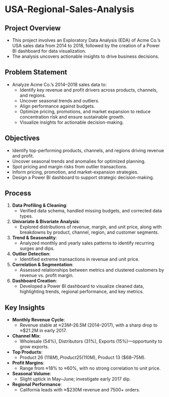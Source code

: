 # USA-Regional-Sales-Analysis

## Project Overview

- This project involves an Exploratory Data Analysis (EDA) of Acme Co.’s USA sales data from 2014 to 2018, followed by the creation of a Power BI dashboard for data visualization.
- The analysis uncovers actionable insights to drive business decisions.

## Problem Statement

- Analyze Acme Co.’s 2014–2018 sales data to:
  - Identify key revenue and profit drivers across products, channels, and regions.
  - Uncover seasonal trends and outliers.
  - Align performance against budgets.
  - Optimize pricing, promotions, and market expansion to reduce concentration risk and ensure sustainable growth.
  - Visualize insights for actionable decision-making.

## Objectives

- Identify top-performing products, channels, and regions driving revenue and profit.
- Uncover seasonal trends and anomalies for optimized planning.
- Spot pricing and margin risks from outlier transactions.
- Inform pricing, promotion, and market-expansion strategies.
- Design a Power BI dashboard to support strategic decision-making.

## Process

1. **Data Profiling & Cleaning**: 
   - Verified data schema, handled missing budgets, and corrected data types.
2. **Univariate & Bivariate Analysis**: 
   - Explored distributions of revenue, margin, and unit price, along with breakdowns by product, channel, region, and customer segments.
3. **Trend & Seasonality**: 
   - Analyzed monthly and yearly sales patterns to identify recurring surges and dips.
4. **Outlier Detection**: 
   - Identified extreme transactions in revenue and unit price.
5. **Correlation & Segmentation**: 
   - Assessed relationships between metrics and clustered customers by revenue vs. profit margin.
6. **Dashboard Creation**: 
   - Developed a Power BI dashboard to visualize cleaned data, highlighting trends, regional performance, and key metrics.

## Key Insights

- **Monthly Revenue Cycle**: 
  - Revenue stable at ≈$23M–$26.5M (2014–2017), with a sharp drop to ≈$21.2M in early 2017.
- **Channel Mix**: 
  - Wholesale (54%), Distributors (31%), Exports (15%)—opportunity to grow exports.
- **Top Products**: 
  - Product 26 ($118M), Product 25 ($110M), Product 13 ($68–75M).
- **Profit Margins**: 
  - Range from ≈18% to ≈60%, with no strong correlation to unit price.
- **Seasonal Volume**: 
  - Slight uptick in May–June; investigate early 2017 dip.
- **Regional Performance**: 
  - California leads with ≈$230M revenue and 7500+ orders.
